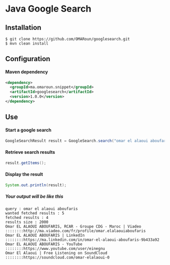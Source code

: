 Java Google Search
==================================

## Installation

```
$ git clone https://github.com/OMARoun/googlesearch.git
$ mvn clean install
```

## Configuration

#### Maven dependency

```xml
<dependency>
  <groupId>ma.omaroun.snippet</groupId>
  <artifactId>googlesearch</artifactId>
  <version>1.0.0</version>
</dependency>
```

## Use
#### Start a google search
```java
GoogleSearchResult result = GoogleSearch.search("omar el alaoui aboufaris", 5);
```
#### Retrieve search results
```java
result.getItems();
```
#### Display the result
```java
System.out.println(result);
```
##### Your output will be like this
```
query : omar el alaoui aboufaris
wanted fetched results : 5
fetched results : 4
results size : 2000
Omar EL ALAOUI ABOUFARIS, RCAR - Groupe CDG - Maroc | Viadeo
::::::::http://ma.viadeo.com/fr/profile/omar.elalaouiaboufaris
Omar EL ALAOUI ABOUFARIS | LinkedIn
::::::::https://ma.linkedin.com/in/omar-el-alaoui-aboufaris-9b433a92
Omar EL ALAOUI ABOUFARIS - YouTube
::::::::https://www.youtube.com/user/einegnu
Omar El Alaoui | Free Listening on SoundCloud
::::::::https://soundcloud.com/omar-elalaoui-0
```

